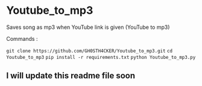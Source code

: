 # Youtube_to_mp3
Saves song as mp3 when YouTube link is given (YouTube to mp3)

Commands :
<br>

```git clone https://github.com/GH0STH4CKER/Youtube_to_mp3.git```
```cd Youtube_to_mp3```
```pip install -r requirements.txt```
```python Youtube_to_mp3.py```

<h2>I will update this readme file soon
